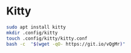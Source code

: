 # Kitty

```bash
sudo apt install kitty
mkdir .config/kitty
touch .config/kitty/kitty.conf
bash -c  "$(wget -qO- https://git.io/vQgMr)"
```



